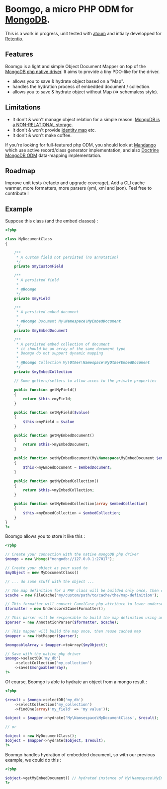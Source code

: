 # Boomgo, a micro PHP ODM for [MongoDB](http://www.mongodb.org/).

This is a work in progress, unit tested with [atoum](https://github.com/mageekguy/atoum) and intially developped for [Retentio](http://retent.io).

## Features
Boomgo is a light and simple Object Document Mapper on top of the [MongoDB php native driver](http://php.net/mongo). It aims to provide a tiny PDO-like for the driver. 

* allows you to save & hydrate object based on a "Map".
* handles the hydration process of embedded document / collection.
* allows you to save & hydrate object without Map (=> schemaless style).

## Limitations
* It don't & won't manage object relation for a simple reason: [MongoDB is a NON-RELATIONAL storage](http://www.mongodb.org/display/DOCS/Database+References).
* It don't & won't provide [identity map](http://en.wikipedia.org/wiki/Identity_map) etc.
* It don't & won't make coffee. 

If you're looking for full-featured php ODM, you should look at [Mandango](https://github.com/mandango/mandango) which use active record/class generator implementation, and also [Doctrine MongoDB ODM](http://www.doctrine-project.org/projects/mongodb_odm/current/docs/en) data-mapping implementation.

## Roadmap
Improve unit tests (refacto and upgrade coverage), Add a CLI cache warmer, more formatters, more parsers (yml, xml and json). Feel free to contribute !

## Example
Suppose this class (and the embed classes) :

```php
<?php 

class MyDocumentClass
{

    /**
     * A custom field not persisted (no annotation)
     */
    private $myCustomField

    /**
     * A persisted field
     * 
     * @Boomgo
     */
    private $myField

    /**
     * A persisted embed document
     * 
     * @Boomgo Document My\Namespace\MyEmbedDocument
     */
    private $myEmbedDocument

    /**
     * A persisted embed collection of document
     * it should be an array of the same document type
     * Boomgo do not support dynamic mapping
     * 
     * @Boomgo Collection My\Other\Namespace\MyOtherEmbedDocument
     */
    private $myEmbedCollection

    // Some getters/setters to allow acces to the private properties

    public function getMyField()
    {
        return $this->myField;
    }

    public function setMyField($value)
    {
        $this->myField = $value
    }

    public function getMyEmbedDocument()
    {
        return $this->myEmbedDocument;
    }

    public function setMyEmbedDocument(My\Namespace\MyEmbedDocument $embedDocument)
    {
        $this->myEmbedDocument = $embedDocument;
    }

    public function getMyEmbedCollection()
    {
        return $this->myEmbedCollection;
    }

    public function setMyEmbedCollection(array $embedCollection)
    {
        $this->myEmbedCollection = $embedCollection;
    }
}
?>
```

Boomgo allows you to store it like this :

```php
<?php

// Create your connection with the native mongoDB php driver
$mongo = new \Mongo("mongodb://127.0.0.1:27017");

// Create your object as your used to
$myObject = new MyDocumentClass()

// ... do some stuff with the object ...

// The map definition for a PHP class will be builded only once, then cached to the disk.
$cache = new FileCache('my/custom/path/to/cache/the/map-definition');

// This formatter will convert CamelCase php attribute to lower underscore mongo key
$formatter = new Underscore2CamelFormatter();

// This parser will be responsible to build the map definition using annotation @Boomgo
$parser = new AnnotationParser($formatter, $cache);

// This mapper will build the map once, then reuse cached map
$mapper = new HotMapper($parser);

$mongoableArray = $mapper->toArray($myObject);

// Save with the native php driver
$mongo->selectDB('my_db')
    ->selectCollection('my_collection')
    ->save($mongoableArray);
?>
```

Of course, Boomgo is able to hydrate an object from a mongo result :

```php
<?php

$result = $mongo->selectDB('my_db')
    ->selectCollection('my_collection')
    ->findOne(array('my_field' => 'my value'));

$object = $mapper->hydrate('My\Namsespace\MyDocumentClass', $result);

// or

$object = new MyDocumentClass();
$object = $mapper->hydrate($object, $result);
?>
```

Boomgo handles hydration of embedded document, so with our previous example, we could do this :

```php
<?php 

$object->getMyEmbedDocument() // hydrated instance of My\Namespace\MyEmbedDocument 
?>
```
